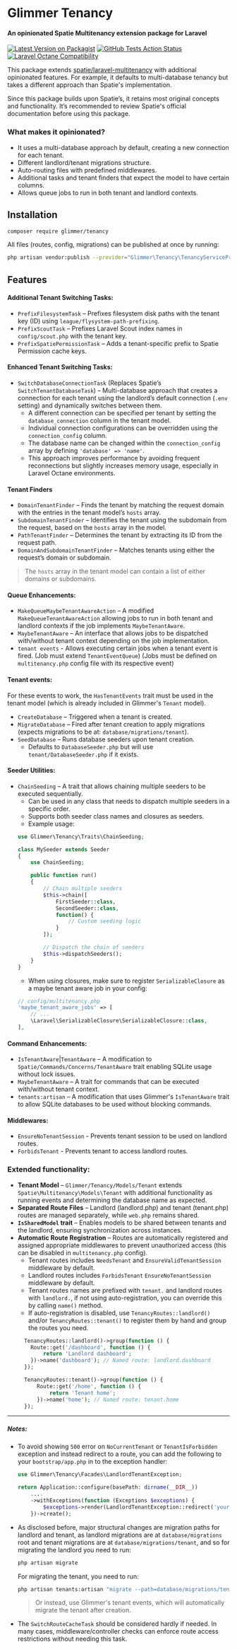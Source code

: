 # Glimmer Tenancy

#### An opinionated Spatie Multitenancy extension package for Laravel

[![Latest Version on Packagist](https://img.shields.io/packagist/v/glimmer/tenancy?style=flat-square)](https://packagist.org/packages/glimmer/tenancy)
[![GitHub Tests Action Status](https://img.shields.io/github/actions/workflow/status/laravel-glimmer/tenancy/tests.yml?branch=main&label=Tests&style=flat-square)](https://github.com/laravel-glimmer/tenancy/actions/workflows/tests.yml?query=branch%3Amain)
[![Laravel Octane Compatibility](https://img.shields.io/badge/Laravel%20Octane-Compatible-success?style=flat&logo=laravel)](https://laravel.com/docs/12.x/octane#introduction)

This package extends [spatie/laravel-multitenancy](https://github.com/spatie/laravel-multitenancy) with additional
opinionated features. For example, it defaults to multi-database tenancy but takes a different approach than Spatie's
implementation.

Since this package builds upon Spatie’s, it retains most original concepts and functionality. It’s recommended to
review Spatie's official documentation before using this package.

### What makes it opinionated?

- It uses a multi-database approach by default, creating a new connection for each tenant.
- Different landlord/tenant migrations structure.
- Auto-routing files with predefined middlewares.
- Additional tasks and tenant finders that expect the model to have certain columns.
- Allows queue jobs to run in both tenant and landlord contexts.

## Installation

```bash
composer require glimmer/tenancy
```

All files (routes, config, migrations) can be published at once by running:

```bash
php artisan vendor:publish --provider="Glimmer\Tenancy\TenancyServiceProvider"
```

## Features

#### Additional Tenant Switching Tasks:

- `PrefixFilesystemTask` – Prefixes filesystem disk paths with the tenant key (ID) using
  `league/flysystem-path-prefixing`.
- `PrefixScoutTask` – Prefixes Laravel Scout index names in `config/scout.php` with the tenant key.
- `PrefixSpatiePermissionTask` – Adds a tenant-specific prefix to Spatie Permission cache keys.

#### Enhanced Tenant Switching Tasks:

- `SwitchDatabaseConnectionTask` (Replaces Spatie’s `SwitchTenantDatabaseTask`) – Multi-database approach that creates a
  connection for each tenant using the landlord’s default connection (`.env` setting) and dynamically switches between
  them.
    - A different connection can be specified per tenant by setting the `database_connection` column in the tenant
      model.
    - Individual connection configurations can be overridden using the `connection_config` column.
    - The database name can be changed within the `connection_config` array by defining `'database' => 'name'`.
    - This approach improves performance by avoiding frequent reconnections but slightly increases memory usage,
      especially in Laravel Octane environments.

#### Tenant Finders

- `DomainTenantFinder` – Finds the tenant by matching the request domain with the entries in the tenant model’s `hosts`
  array.
- `SubdomainTenantFinder` – Identifies the tenant using the subdomain from the request, based on the `hosts` array in
  the model.
- `PathTenantFinder` – Determines the tenant by extracting its ID from the request path.
- `DomainAndSubdomainTenantFinder` – Matches tenants using either the request’s domain or subdomain.

> The `hosts` array in the tenant model can contain a list of either domains or subdomains.

#### Queue Enhancements:

- `MakeQueueMaybeTenantAwareAction` – A modified `MakeQueueTenantAwareAction` allowing jobs to run in both tenant and
  landlord contexts if the job implements `MaybeTenantAware`.
- `MaybeTenantAware` – An interface that allows jobs to be dispatched with/without tenant context depending on the job
  implementation.
- `tenant events` - Allows executing certain jobs when a tenant event is fired. (Job must extend `TenantEventQueue`)
  (Jobs must be defined on `multitenancy.php` config file with its respective event)

#### Tenant events:

For these events to work, the `HasTenantEvents` trait must be used in the tenant model (which is already included in
Glimmer's `Tenant` model).

- `CreateDatabase` – Triggered when a tenant is created.
- `MigrateDatabase` – Fired after tenant creation to apply migrations (expects migrations to be at:
  `database/migrations/tenant`).
- `SeedDatabase` – Runs database seeders upon tenant creation.
    - Defaults to `DatabaseSeeder.php` but will use `tenant/DatabaseSeeder.php` if it exists.

#### Seeder Utilities:

- `ChainSeeding` – A trait that allows chaining multiple seeders to be executed sequentially.
    - Can be used in any class that needs to dispatch multiple seeders in a specific order.
    - Supports both seeder class names and closures as seeders.
    - Example usage:
    ```php
    use Glimmer\Tenancy\Traits\ChainSeeding;
  
    class MySeeder extends Seeder
    {
        use ChainSeeding;

        public function run()
        {
            // Chain multiple seeders
            $this->chain([
                FirstSeeder::class,
                SecondSeeder::class,
                function() {
                    // Custom seeding logic
                }
            ]);

            // Dispatch the chain of seeders
            $this->dispatchSeeders();
        }
    }
    ```
    - When using closures, make sure to register `SerializableClosure` as a maybe tenant aware job in your config:
    ```php
    // config/multitenancy.php
    'maybe_tenant_aware_jobs' => [
        // ...
        \Laravel\SerializableClosure\SerializableClosure::class,
    ],
    ```

#### Command Enhancements:

- `IsTenantAware`|`TenantAware` – A modification to `Spatie/Commands/Concerns/TenantAware` trait enabling SQLite usage
  without lock issues.
- `MaybeTenantAware` – A trait for commands that can be executed with/without tenant context.
- `tenants:artisan` – A modification that uses Glimmer's `IsTenantAware` trait to allow SQLite databases to be used
  without blocking commands.

#### Middlewares:

- `EnsureNoTenantSession` - Prevents tenant session to be used on landlord routes.
- `ForbidsTenant` - Prevents tenant to access landlord routes.

### Extended functionality:

- **Tenant Model** – `Glimmer/Tenancy/Models/Tenant` extends `Spatie\Multitenancy\Models\Tenant` with
  additional functionality as running events and determining the database name as expected.
- **Separated Route Files** – Landlord (landlord.php) and tenant (tenant.php) routes are managed separately, while
  `web.php` remains shared.
- **`IsSharedModel` trait** – Enables models to be shared between tenants and the landlord, ensuring synchronization
  across instances.
- **Automatic Route Registration** – Routes are automatically registered and assigned appropriate middlewares to prevent
  unauthorized access (this can be disabled in `multitenancy.php` config).
    - Tenant routes includes `NeedsTenant` and `EnsureValidTenantSession` middleware by default.
    - Landlord routes includes `ForbidsTenant` `EnsureNoTenantSession` middleware by default.
    - Tenant routes names are prefixed with `tenant.` and landlord routes with `landlord.`, if not using
      auto-registration, you can override this by calling `name()` method.
    - If auto-registration is disabled, use `TenancyRoutes::landlord()` and/or `TenancyRoutes::tenant()` to register
      them by hand and group the routes you need.
    ```php
      TenancyRoutes::landlord()->group(function () {
        Route::get('/dashboard', function () {
            return 'Landlord dashboard';
        })->name('dashboard'); // Named route: landlord.dashboard
      });

      TenancyRoutes::tenant()->group(function () {
          Route::get('/home', function () {
              return 'Tenant home';
          })->name('home'); // Named route: tenant.home
      });
    ```

---

##### Notes:

- To avoid showing `500` error on `NoCurrentTenant` or `TenantIsForbidden` exception and instead redirect to a route,
  you can add the following to your `bootstrap/app.php` in to the exception handler:
  ```php
  use Glimmer\Tenancy\Facades\LandlordTenantException;

  return Application::configure(basePath: dirname(__DIR__))
      ....
      ->withExceptions(function (Exceptions $exceptions) {
          $exceptions->render(LandlordTenantException::redirect('your-route'));
      })->create();
  ```

- As disclosed before, major structural changes are migration paths for landlord and tenant, as landlord migrations are
  at `database/migrations` root and tenant migrations are at `database/migrations/tenant`, and so for migrating the
  landlord you need to run:
  ```bash
  php artisan migrate
  ```
  For migrating the tenant, you need to run:
  ```bash
  php artisan tenants:artisan "migrate --path=database/migrations/tenant"
  ```
  > Or instead, use Glimmer's tenant events, which will automatically migrate the tenant after creation.

- The `SwitchRouteCacheTask` should be considered hardly if needed. In many cases, middleware/controller checks can
  enforce route access restrictions without needing this task.
